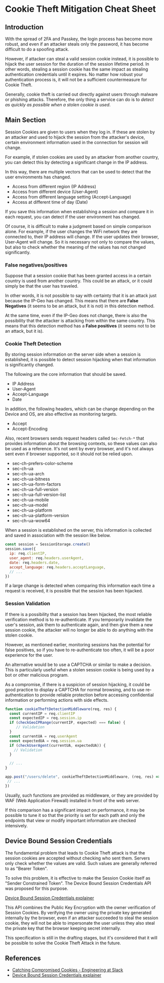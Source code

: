 # Cookie Theft Mitigation Cheat Sheet

## Introduction

With the spread of 2FA and Passkey, the login process has become more robust, and even if an attacker steals only the password, it has become difficult to do a spoofing attack.

However, if attacker can steal a valid session cookie instead, it is possible to hijack the user session for the duration of the session lifetime period. In other words, stealing a session cookie has the same impact as stealing authentication credentials until it expires. No matter how robust your authentication process is, it will not be a sufficient countermeasure for Cookie Theft.

Generally, cookie theft is carried out directly against users through malware or phishing attacks. Therefore, the only thing a service can do is to _detect as quickly as possible when a stolen cookie is used_.

## Main Section

Session Cookies are given to users when they log in. If these are stolen by an attacker and used to hijack the session from the attacker's device, certain environment information used in the connection for session will change.

For example, if stolen cookies are used by an attacker from another country, you can detect this by detecting a significant change in the IP address.

In this way, there are multiple vectors that can be used to detect that the user environments has changed.

- Access from different region (IP Address)
- Access from different device (User-Agent)
- Access from different language setting (Accept-Language)
- Access at different time of day (Date)

If you save this information when establishing a session and compare it in each request, you can detect if the user environment has changed.

Of course, it is difficult to make a judgment based on simple comparison alone. For example, if the user changes the WiFi network they are connected to, their IP address will change. If the user updates their browser, User-Agent will change. So it is necessary not only to compare the values, but also to check whether the meaning of the values has not changed significantly.

### False negatives/positives

Suppose that a session cookie that has been granted access in a certain country is used from another country. This could be an attack, or it could simply be that the user has traveled.

In other words, it is not possible to say with certainty that it is an attack just because the IP-Geo has changed. This means that there are **False Negatives** (it seems to be an attack, but it is not) in this detection method.

At the same time, even if the IP-Geo does not change, there is also the possibility that the attacker is attacking from within the same country. This means that this detection method has a **False positives** (it seems not to be an attack, but it is).

### Cookie Theft Detection

By storing session information on the server side when a session is established, it is possible to detect session hijacking when that information is significantly changed.

The following are the core information that should be saved.

- IP Address
- User-Agent
- Accept-Language
- Date

In addition, the following headers, which can be change depending on the Device and OS, are also effective as monitoring targets.

- Accept
- Accept-Encoding

Also, recent browsers sends request headers called `Sec-Fetch-*` that provides information about the browsing contexts, so these values can also be used as a reference. It's not sent by every browser, and it's not always sent even if browser supported, so it should not be relied upon.

- sec-ch-prefers-color-scheme
- sec-ch-ua
- sec-ch-ua-arch
- sec-ch-ua-bitness
- sec-ch-ua-form-factors
- sec-ch-ua-full-version
- sec-ch-ua-full-version-list
- sec-ch-ua-mobile
- sec-ch-ua-model
- sec-ch-ua-platform
- sec-ch-ua-platform-version
- sec-ch-ua-wow64

When a session is established on the server, this information is collected and saved in association with the session like below.

```js
const session = SessionStorage.create()
session.save({
  ip: req.clientIP,
  user_agent: req.headers.userAgent,
  date: req.headers.date,
  accept_language: req.headers.acceptLanguage,
  // ...
})
```

If a large change is detected when comparing this information each time a request is received, it is possible that the session has been hijacked.

### Session Validation

If there is a possibility that a session has been hijacked, the most reliable verification method is to re-authenticate. If you temporarily invalidate the user's session, ask them to authenticate again, and then give them a new session cookie, the attacker will no longer be able to do anything with the stolen cookie.

However, as mentioned earlier, monitoring sessions has the potential for false positives, so if you have to re-authenticate too often, it will be a poor experience for the user.

An alternative would be to use a CAPTCHA or similar to make a decision. This is particularly useful when a stolen session cookie is being used by a bot or other malicious program.

As a compromise, if there is a suspicion of session hijacking, it could be good practice to display a CAPTCHA for normal browsing, and to use re-authentication to provide reliable protection before accessing confidential information or performing actions with side effects.

```js
function cookieTheftDetectionMiddleware(req, res) {
  const currentIP = req.clientIP
  const expectedIP = req.session.ip
  if (checkGeoIPRange(currentIP, expected) === false) {
     // Validation
  }
  const currentUA = req.userAgent
  const expectedUA = req.session.ua
  if (checkUserAgent(currentUA, expectedUA)) {
    // Validation
  }

  // ...
}

app.post("/users/delete", cookieTheftDetectionMiddleware, (req, res) => {
 // ...
})
```

Usually, such functions are provided as middleware, or they are provided by WAF (Web Application Firewall) installed in front of the web server.

If this comparison has a significant impact on performance, it may be possible to tune it so that the priority is set for each path and only the endpoints that view or modify important information are checked intensively.

## Device Bound Session Credentials

The fundamental problem that leads to Cookie Theft attack is that the session cookies are accepted without checking who sent them. Servers only check whether the values are valid. Such values are generally referred to as "Bearer Token".

To solve this problem, it is effective to make the Session Cookie itself as "Sender Constrained Token". The Device Bound Session Credentials API was proposed for this purpose.

[Device Bound Session Credentials explainer](https://github.com/WICG/dbsc/blob/main/README.md)

This API combines the Public Key Encryption with the owner verification of Session Cookies. By verifying the owner using the private key generated internally by the browser, even if an attacker succeeded to steal the session cookie, they will not be able to impersonate the user unless they also steal the private key that the browser keeping secret internally.

This specification is still in the drafting stages, but it's considered that it will be possible to solve the Cookie Theft Attack in the future.

## References

- [Catching Compromised Cookies - Engineering at Slack](https://slack.engineering/catching-compromised-cookies/)
- [Device Bound Session Credentials explainer](https://github.com/WICG/dbsc/blob/main/README.md)
